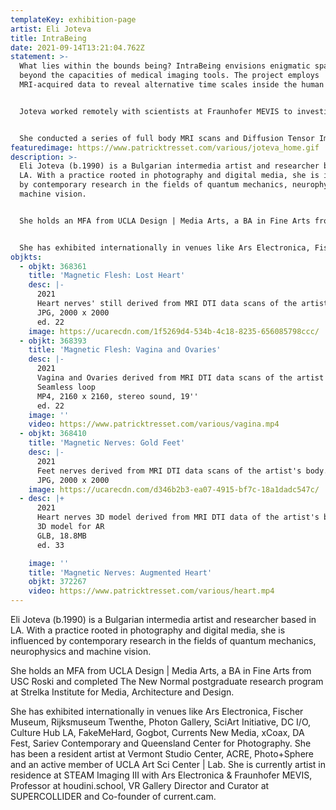```yaml
---
templateKey: exhibition-page
artist: Eli Joteva
title: IntraBeing
date: 2021-09-14T13:21:04.762Z
statement: >-
  What lies within the bounds being? IntraBeing envisions enigmatic spaces
  beyond the capacities of medical imaging tools. The project employs
  MRI-acquired data to reveal alternative time scales inside the human body. 


  Joteva worked remotely with scientists at Fraunhofer MEVIS to investigate the capacities of medical imaging and simulation procedures in order to locate enigmatic spaces that emerge at the limits of their resolution and computation. 


  She conducted a series of full body MRI scans and Diffusion Tensor Imaging (DTI) scans, commonly used only to show connectivity in the brain, to instead uncover nerve fibers in the chest, pelvic and feet regions of her body. She drew inspiration from the fact that hydrogen atoms, which MRI relies on, are also in constant flux on a nano-second time-scale and thus evade precise measurement. These components are key elements in the artwork which exhibits an oscillating inner landscape of hydrogen atoms, the nerves they flow along and the magnetic potentials generated between them.
featuredimage: https://www.patricktresset.com/various/joteva_home.gif
description: >-
  Eli Joteva (b.1990) is a Bulgarian intermedia artist and researcher based in
  LA. With a practice rooted in photography and digital media, she is influenced
  by contemporary research in the fields of quantum mechanics, neurophysics and
  machine vision. 


  She holds an MFA from UCLA Design | Media Arts, a BA in Fine Arts from USC Roski and completed The New Normal postgraduate research program at Strelka Institute for Media, Architecture and Design. 


  She has exhibited internationally in venues like Ars Electronica, Fischer Museum, Rijksmuseum Twenthe, Photon Gallery, SciArt Initiative, DC I/O, Culture Hub LA, FakeMeHard, Gogbot, Currents New Media, xCoax, DA Fest, Sariev Contemporary and Queensland Center for Photography. She has been a resident artist at Vermont Studio Center, ACRE, Photo+Sphere and an active member of UCLA Art Sci Center | Lab. She is currently artist in residence at STEAM Imaging III with Ars Electronica & Fraunhofer MEVIS, Professor at houdini.school, VR Gallery Director and Curator at SUPERCOLLIDER and Co-founder of current.cam.
objkts:
  - objkt: 368361
    title: 'Magnetic Flesh: Lost Heart'
    desc: |-
      2021
      Heart nerves' still derived from MRI DTI data scans of the artist's body.
      JPG, 2000 x 2000
      ed. 22
    image: https://ucarecdn.com/1f5269d4-534b-4c18-8235-656085798ccc/
  - objkt: 368393
    title: 'Magnetic Flesh: Vagina and Ovaries'
    desc: |-
      2021
      Vagina and Ovaries derived from MRI DTI data scans of the artist's body.
      Seamless loop
      MP4, 2160 x 2160, stereo sound, 19''
      ed. 22
    image: ''
    video: https://www.patricktresset.com/various/vagina.mp4
  - objkt: 368410
    title: 'Magnetic Nerves: Gold Feet'
    desc: |-
      2021
      Feet nerves derived from MRI DTI data scans of the artist's body.
      JPG, 2000 x 2000
    image: https://ucarecdn.com/d346b2b3-ea07-4915-bf7c-18a1dadc547c/
  - desc: |+
      2021
      Heart nerves 3D model derived from MRI DTI data of the artist's body.
      3D model for AR
      GLB, 18.8MB
      ed. 33

    image: ''
    title: 'Magnetic Nerves: Augmented Heart'
    objkt: 372267
    video: https://www.patricktresset.com/various/heart.mp4
---
```


Eli Joteva (b.1990) is a Bulgarian intermedia artist and researcher based in LA. With a practice rooted in photography and digital media, she is influenced by contemporary research in the fields of quantum mechanics, neurophysics and machine vision.

She holds an MFA from UCLA Design | Media Arts, a BA in Fine Arts from USC Roski and completed The New Normal postgraduate research program at Strelka Institute for Media, Architecture and Design.

She has exhibited internationally in venues like Ars Electronica, Fischer Museum, Rijksmuseum Twenthe, Photon Gallery, SciArt Initiative, DC I/O, Culture Hub LA, FakeMeHard, Gogbot, Currents New Media, xCoax, DA Fest, Sariev Contemporary and Queensland Center for Photography. She has been a resident artist at Vermont Studio Center, ACRE, Photo+Sphere and an active member of UCLA Art Sci Center | Lab. She is currently artist in residence at STEAM Imaging III with Ars Electronica & Fraunhofer MEVIS, Professor at houdini.school, VR Gallery Director and Curator at SUPERCOLLIDER and Co-founder of current.cam.
